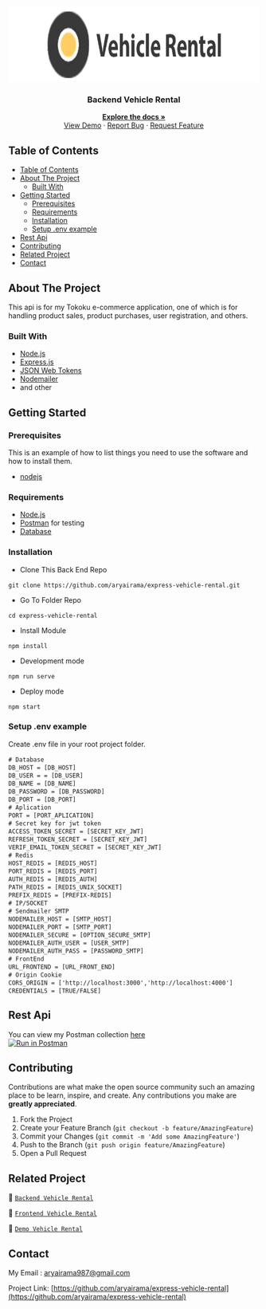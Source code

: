 <br />
<p align="center">
<div align="center">
  <img height="150" src="https://raw.githubusercontent.com/aryairama/next-vehicle-rental/main/screenshots/logo.png"/>
</div>
  <h3 align="center">Backend Vehicle Rental</h3>
  <p align="center">
    <a href="https://github.com/aryairama/express-vehicle-rental"><strong>Explore the docs »</strong></a>
    <br />
    <a href="https://bit.ly/vehicle_rental">View Demo</a>
    ·
    <a href="https://github.com/aryairama/express-vehicle-rental/issues">Report Bug</a>
    ·
    <a href="https://github.com/aryairama/express-vehicle-rental/issues">Request Feature</a>
  </p>
</p>



<!-- TABLE OF CONTENTS -->
## Table of Contents

- [Table of Contents](#table-of-contents)
- [About The Project](#about-the-project)
  - [Built With](#built-with)
- [Getting Started](#getting-started)
  - [Prerequisites](#prerequisites)
  - [Requirements](#requirements)
  - [Installation](#installation)
  - [Setup .env example](#setup-env-example)
- [Rest Api](#rest-api)
- [Contributing](#contributing)
- [Related Project](#related-project)
- [Contact](#contact)



<!-- ABOUT THE PROJECT -->
## About The Project

This api is for my Tokoku e-commerce application, one of which is for handling product sales, product purchases, user registration, and others.

### Built With

- [Node.js](https://nodejs.org/en/)
- [Express.js](https://expressjs.com/)
- [JSON Web Tokens](https://jwt.io/)
- [Nodemailer]('https://nodemailer.com/about/')
- and other

<!-- GETTING STARTED -->
## Getting Started

### Prerequisites

This is an example of how to list things you need to use the software and how to install them.

* [nodejs](https://nodejs.org/en/download/)

### Requirements
* [Node.js](https://nodejs.org/en/)
* [Postman](https://www.getpostman.com/) for testing
* [Database](database-example.sql)

### Installation

- Clone This Back End Repo
```
git clone https://github.com/aryairama/express-vehicle-rental.git
```
- Go To Folder Repo
```
cd express-vehicle-rental
```
- Install Module
```
npm install
```
- Development mode
```
npm run serve
```
- Deploy mode
```
npm start
```

### Setup .env example

Create .env file in your root project folder.

```env
# Database
DB_HOST = [DB_HOST]
DB_USER = = [DB_USER]
DB_NAME = [DB_NAME]
DB_PASSWORD = [DB_PASSWORD]
DB_PORT = [DB_PORT]
# Aplication
PORT = [PORT_APLICATION]
# Secret key for jwt token
ACCESS_TOKEN_SECRET = [SECRET_KEY_JWT]
REFRESH_TOKEN_SECRET = [SECRET_KEY_JWT]
VERIF_EMAIL_TOKEN_SECRET = [SECRET_KEY_JWT]
# Redis
HOST_REDIS = [REDIS_HOST]
PORT_REDIS = [REDIS_PORT]
AUTH_REDIS = [REDIS_AUTH]
PATH_REDIS = [REDIS_UNIX_SOCKET]
PREFIX_REDIS = [PREFIX-REDIS]
# IP/SOCKET
# Sendmailer SMTP
NODEMAILER_HOST = [SMTP_HOST]
NODEMAILER_PORT = [SMTP_PORT]
NODEMAILER_SECURE = [OPTION_SECURE_SMTP]
NODEMAILER_AUTH_USER = [USER_SMTP]
NODEMAILER_AUTH_PASS = [PASSWORD_SMTP]
# FrontEnd
URL_FRONTEND = [URL_FRONT_END]
# Origin Cookie
CORS_ORIGIN = ['http://localhost:3000','http://localhost:4000']
CREDENTIALS = [TRUE/FALSE]
```

## Rest Api

You can view my Postman collection [here](https://www.postman.com/crimson-meadow-842892/workspace/Vehicle-Rental~cf8567ad-c910-46f9-80ee-58f2ac916966/collection/10655215-316adfc1-1426-45b9-8135-364ec91cf1ea)
</br>
[![Run in Postman](https://run.pstmn.io/button.svg)](https://app.getpostman.com/run-collection/10655215-316adfc1-1426-45b9-8135-364ec91cf1ea?action=collection%2Ffork&collection-url=entityId%3D10655215-316adfc1-1426-45b9-8135-364ec91cf1ea%26entityType%3Dcollection%26workspaceId%3Dcf8567ad-c910-46f9-80ee-58f2ac916966)

<!-- CONTRIBUTING -->
## Contributing

Contributions are what make the open source community such an amazing place to be learn, inspire, and create. Any contributions you make are **greatly appreciated**.

1. Fork the Project
2. Create your Feature Branch (`git checkout -b feature/AmazingFeature`)
3. Commit your Changes (`git commit -m 'Add some AmazingFeature'`)
4. Push to the Branch (`git push origin feature/AmazingFeature`)
5. Open a Pull Request



## Related Project
:rocket: [`Backend Vehicle Rental`](https://github.com/aryairama/express-vehicle-rental)

:rocket: [`Frontend Vehicle Rental`](https://github.com/aryairama/next-vehicle-rental)

:rocket: [`Demo Vehicle Rental`](https://bit.ly/vehicle_rental)

<!-- CONTACT -->
## Contact

My Email : aryairama987@gmail.com

Project Link: [https://github.com/aryairama/express-vehicle-rental](https://github.com/aryairama/express-vehicle-rental)





